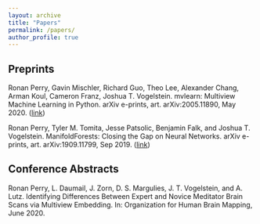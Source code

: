```yaml
---
layout: archive
title: "Papers"
permalink: /papers/
author_profile: true
---
```


## Preprints
Ronan Perry, Gavin Mischler, Richard Guo, Theo Lee, Alexander Chang, Arman Koul, Cameron Franz, Joshua T. Vogelstein. mvlearn: Multiview Machine Learning in Python. arXiv e-prints, art. arXiv:2005.11890, May 2020. ([link](https://arxiv.org/abs/2005.11890))

Ronan Perry, Tyler M. Tomita, Jesse Patsolic, Benjamin Falk, and Joshua T. Vogelstein. ManifoldForests: Closing the Gap on Neural Networks. arXiv e-prints, art. arXiv:1909.11799, Sep 2019. ([link](https://arxiv.org/abs/1909.11799))

## Conference Abstracts
Ronan Perry, L. Daumail, J. Zorn, D. S. Margulies, J. T. Vogelstein, and A. Lutz. Identifying Differences Between
Expert and Novice Meditator Brain Scans via Multiview Embedding. In: Organization for Human Brain Mapping, June 2020.
